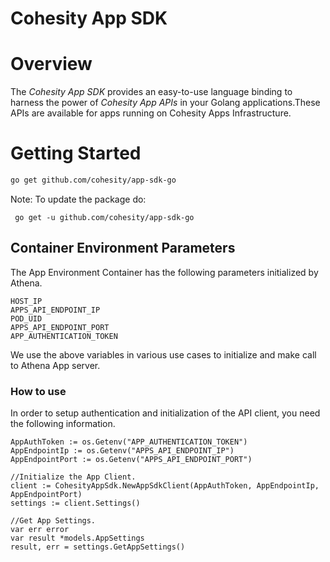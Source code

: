 Cohesity App SDK
=================

# Overview

The *Cohesity App SDK*  provides an easy-to-use language binding to 
harness the power of *Cohesity App APIs* in your Golang applications.These
 APIs are available for apps running on Cohesity Apps Infrastructure.


# Getting Started

```bash
go get github.com/cohesity/app-sdk-go
```
Note: To update the package do:

```
 go get -u github.com/cohesity/app-sdk-go
```

## Container Environment Parameters

The App Environment Container has the following parameters initialized by 
Athena.
```
HOST_IP
APPS_API_ENDPOINT_IP
POD_UID
APPS_API_ENDPOINT_PORT
APP_AUTHENTICATION_TOKEN
```
We use the above variables in various use cases to initialize and make call 
to Athena App server.

### How to use
In order to setup authentication and initialization of the API client, you need the following information.

```
AppAuthToken := os.Getenv("APP_AUTHENTICATION_TOKEN")
AppEndpointIp := os.Getenv("APPS_API_ENDPOINT_IP")
AppEndpointPort := os.Getenv("APPS_API_ENDPOINT_PORT")

//Initialize the App Client.
client := CohesityAppSdk.NewAppSdkClient(AppAuthToken, AppEndpointIp, AppEndpointPort)
settings := client.Settings()

//Get App Settings.
var err error
var result *models.AppSettings
result, err = settings.GetAppSettings()
```
